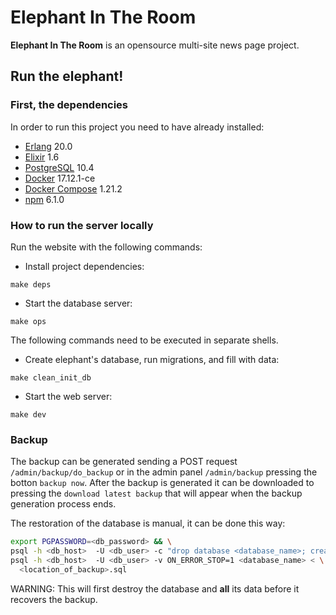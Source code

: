 # Elephant In The Room
**Elephant In The Room** is an opensource multi-site news page project.

## Run the elephant!

### First, the dependencies
In order to run this project you need to have already installed:

* [Erlang](http://erlang.org/doc/installation_guide/INSTALL.html) 20.0
* [Elixir](https://elixir-lang.org/install.html) 1.6 
* [PostgreSQL](https://www.postgresql.org/download/linux/ubuntu/) 10.4
* [Docker](https://docs.docker.com/install/) 17.12.1-ce
* [Docker Compose](https://docs.docker.com/compose/install/) 1.21.2
* [npm](https://docs.npmjs.com/cli/install) 6.1.0

### How to run the server locally
Run the website with the following commands:

* Install project dependencies:
```
make deps
```

* Start the database server:
```
make ops
```

The following commands need to be executed in separate shells.

* Create elephant's database, run migrations, and fill with data:
```
make clean_init_db
```

* Start the web server:
```
make dev
```

### Backup

The backup can be generated sending a POST request `/admin/backup/do_backup` or in the admin panel `/admin/backup` pressing the botton `backup now`. After the backup is generated it can be downloaded to pressing the `download latest backup` that will appear when the backup generation process ends.

The restoration of the database is manual, it can be done this way:

```bash
export PGPASSWORD=<db_password> && \
psql -h <db_host>  -U <db_user> -c "drop database <database_name>; create database <database_name>;" && \
psql -h <db_host>  -U <db_user> -v ON_ERROR_STOP=1 <database_name> < \
  <location_of_backup>.sql
```

WARNING: This will first destroy the database and **all** its data before it recovers the backup.

